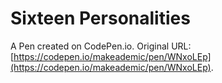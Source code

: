 # Sixteen Personalities

A Pen created on CodePen.io. Original URL: [https://codepen.io/makeademic/pen/WNxoLEp](https://codepen.io/makeademic/pen/WNxoLEp).


